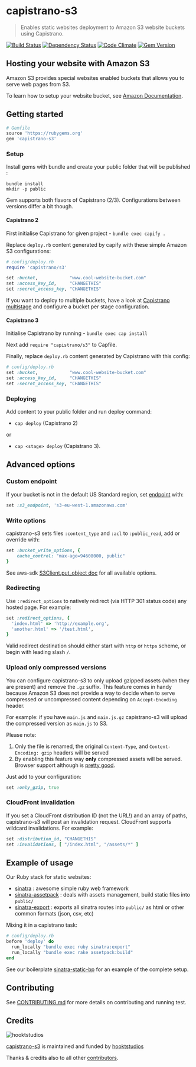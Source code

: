 # capistrano-s3

> Enables static websites deployment to Amazon S3 website buckets using Capistrano.

[![Build Status](https://img.shields.io/travis/hooktstudios/capistrano-s3/master.svg)](https://travis-ci.org/hooktstudios/capistrano-s3)
[![Dependency Status](https://img.shields.io/gemnasium/hooktstudios/capistrano-s3.svg)](https://gemnasium.com/hooktstudios/capistrano-s3)
[![Code Climate](https://img.shields.io/codeclimate/github/hooktstudios/capistrano-s3.svg)](https://codeclimate.com/github/hooktstudios/capistrano-s3)
[![Gem Version](https://img.shields.io/gem/v/capistrano-s3.svg)](https://rubygems.org/gems/capistrano-s3)

## Hosting your website with Amazon S3

Amazon S3 provides special websites enabled buckets that allows you to serve web pages from S3.

To learn how to setup your website bucket, see [Amazon Documentation](http://docs.aws.amazon.com/AmazonS3/latest/dev/WebsiteHosting.html).

## Getting started

```ruby
# Gemfile
source 'https://rubygems.org'
gem 'capistrano-s3'
```

### Setup

Install gems with bundle and create your public folder that will be published :

    bundle install
    mkdir -p public

Gem supports both flavors of Capistrano (2/3). Configurations between versions differ a bit though.

#### Capistrano 2

First initialise Capistrano for given project - `bundle exec capify .`

Replace `deploy.rb` content generated by capify
with these simple Amazon S3 configurations:

```ruby
# config/deploy.rb
require 'capistrano/s3'

set :bucket,            "www.cool-website-bucket.com"
set :access_key_id,     "CHANGETHIS"
set :secret_access_key, "CHANGETHIS"
```

If you want to deploy to multiple buckets, have a look at
[Capistrano multistage](https://github.com/capistrano/capistrano/wiki/2.x-Multistage-Extension)
and configure a bucket per stage configuration.

#### Capistrano 3

Initialise Capistrano by running - `bundle exec cap install`

Next add `require "capistrano/s3"` to Capfile.

Finally, replace `deploy.rb` content generated by Capistrano with
this config:

```ruby
# config/deploy.rb
set :bucket,            "www.cool-website-bucket.com"
set :access_key_id,     "CHANGETHIS"
set :secret_access_key, "CHANGETHIS"
```

### Deploying

Add content to your public folder and run deploy command:
 - `cap deploy` (Capistrano 2)

 or

 - `cap <stage> deploy` (Capistrano 3).

## Advanced options

### Custom endpoint

If your bucket is not in the default US Standard region,
set [endpoint](http://docs.aws.amazon.com/general/latest/gr/rande.html#s3_region)
with:

```ruby
set :s3_endpoint, 's3-eu-west-1.amazonaws.com'
```

### Write options

capistrano-s3 sets files `:content_type` and `:acl` to `:public_read`, add or override with:

```ruby
set :bucket_write_options, {
    cache_control: "max-age=94608000, public"
}
```

See aws-sdk [S3Client.put_object doc](http://docs.aws.amazon.com/AWSRubySDK/latest/AWS/S3/Client.html#put_object-instance_method) for all available options.

### Redirecting

Use `:redirect_options` to natively redirect (via HTTP 301 status code)
any hosted page. For example:

```ruby
set :redirect_options, {
  'index.html' => 'http://example.org',
  'another.html' => '/test.html',
}
```

Valid redirect destination should either start with `http` or `https` scheme,
or begin with leading slash `/`.

### Upload only compressed versions

You can configure capistrano-s3 to only upload gzipped assets (when they are present) and remove the `.gz` suffix. This feature comes in handy because Amazon S3 does not provide a way to decide when to serve compressed or uncompressed content depending on `Accept-Encoding` header.

For example: if you have `main.js` and `main.js.gz` capistrano-s3 will upload the compressed version as `main.js` to S3.

Please note:
  1. Only the file is renamed, the original `Content-Type`, and `Content-Encoding: gzip` headers will be served
  2. By enabling this feature way **only** compressed assets will be served. Browser support although is [pretty good](http://webmasters.stackexchange.com/questions/22217/which-browsers-handle-content-encoding-gzip-and-which-of-them-has-any-special).

Just add to your configuration:

```ruby
set :only_gzip, true
```

### CloudFront invalidation

If you set a CloudFront distribution ID (not the URL!) and an array of paths, capistrano-s3 will post an invalidation request. CloudFront supports wildcard invalidations. For example:

```ruby
set :distribution_id, "CHANGETHIS"
set :invalidations, [ "/index.html", "/assets/*" ]
```

## Example of usage

Our Ruby stack for static websites:

- [sinatra](https://github.com/sinatra/sinatra) : awesome simple ruby web framework
- [sinatra-assetpack](https://github.com/rstacruz/sinatra-assetpack) : deals with assets management, build static files into `public/`
- [sinatra-export](https://github.com/hooktstudios/sinatra-export) : exports all sinatra routes into `public/` as html or other common formats (json, csv, etc)

Mixing it in a capistrano task:

```ruby
# config/deploy.rb
before 'deploy' do
  run_locally "bundle exec ruby sinatra:export"
  run_locally "bundle exec rake assetpack:build"
end
```

See our boilerplate
[sinatra-static-bp](https://github.com/hooktstudios/sinatra-static-bp)
for an example of the complete setup.

## Contributing

See [CONTRIBUTING.md](https://github.com/hooktstudios/capistrano-s3/blob/master/CONTRIBUTING.md) for more details on contributing and running test.

## Credits

![hooktstudios](http://hooktstudios.com/logo.png)

[capistrano-s3](https://rubygems.org/gems/capistrano-s3) is maintained and funded by [hooktstudios](http://github.com/hooktstudios)

Thanks & credits also to all other [contributors](https://github.com/hooktstudios/capistrano-s3/contributors).
